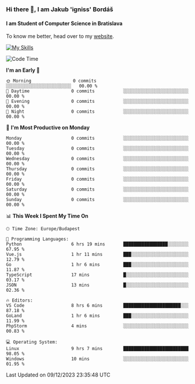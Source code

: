 ### Hi there 👋, I am Jakub 'igniss' Bordáš

#### I am Student of Computer Science in Bratislava
To know me better, head over to my [website](https://bordas.sk).

[![My Skills](https://skillicons.dev/icons?i=js,html,css,figma,svelte,java,kotlin,python,postgresql,typescript,nest,nodejs)](https://bordas.sk)


<!--START_SECTION:waka-->
![Code Time](http://img.shields.io/badge/Code%20Time-1%2C305%20hrs%202%20mins-blue)

**I'm an Early 🐤** 

```text
🌞 Morning                0 commits           ░░░░░░░░░░░░░░░░░░░░░░░░░   00.00 % 
🌆 Daytime                0 commits           ░░░░░░░░░░░░░░░░░░░░░░░░░   00.00 % 
🌃 Evening                0 commits           ░░░░░░░░░░░░░░░░░░░░░░░░░   00.00 % 
🌙 Night                  0 commits           ░░░░░░░░░░░░░░░░░░░░░░░░░   00.00 % 
```
📅 **I'm Most Productive on Monday** 

```text
Monday                   0 commits           ░░░░░░░░░░░░░░░░░░░░░░░░░   00.00 % 
Tuesday                  0 commits           ░░░░░░░░░░░░░░░░░░░░░░░░░   00.00 % 
Wednesday                0 commits           ░░░░░░░░░░░░░░░░░░░░░░░░░   00.00 % 
Thursday                 0 commits           ░░░░░░░░░░░░░░░░░░░░░░░░░   00.00 % 
Friday                   0 commits           ░░░░░░░░░░░░░░░░░░░░░░░░░   00.00 % 
Saturday                 0 commits           ░░░░░░░░░░░░░░░░░░░░░░░░░   00.00 % 
Sunday                   0 commits           ░░░░░░░░░░░░░░░░░░░░░░░░░   00.00 % 
```


📊 **This Week I Spent My Time On** 

```text
🕑︎ Time Zone: Europe/Budapest

💬 Programming Languages: 
Python                   6 hrs 19 mins       █████████████████░░░░░░░░   67.95 % 
Vue.js                   1 hr 11 mins        ███░░░░░░░░░░░░░░░░░░░░░░   12.79 % 
Go                       1 hr 6 mins         ███░░░░░░░░░░░░░░░░░░░░░░   11.87 % 
TypeScript               17 mins             █░░░░░░░░░░░░░░░░░░░░░░░░   03.17 % 
JSON                     13 mins             █░░░░░░░░░░░░░░░░░░░░░░░░   02.36 % 

🔥 Editors: 
VS Code                  8 hrs 6 mins        ██████████████████████░░░   87.18 % 
GoLand                   1 hr 6 mins         ███░░░░░░░░░░░░░░░░░░░░░░   11.99 % 
PhpStorm                 4 mins              ░░░░░░░░░░░░░░░░░░░░░░░░░   00.83 % 

💻 Operating System: 
Linux                    9 hrs 7 mins        █████████████████████████   98.05 % 
Windows                  10 mins             ░░░░░░░░░░░░░░░░░░░░░░░░░   01.95 % 
```


 Last Updated on 09/12/2023 23:35:48 UTC
<!--END_SECTION:waka-->
